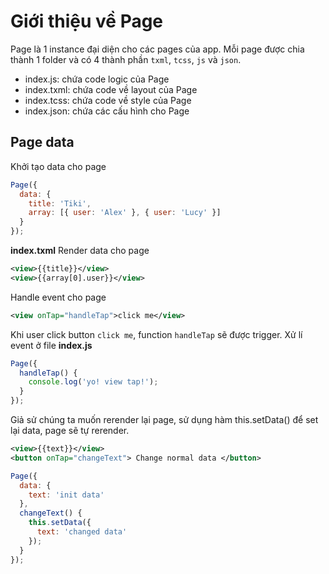# Giới thiệu về Page

Page là 1 instance đại diện cho các pages của app. Mỗi page được chia thành 1 folder và có 4 thành phần `txml`, `tcss`, `js` và `json`.

- index.js: chứa code logic của Page
- index.txml: chứa code về layout của Page
- index.tcss: chứa code về style của Page
- index.json: chứa các cấu hình cho Page

## Page data

Khởi tạo data cho page

```js
Page({
  data: {
    title: 'Tiki',
    array: [{ user: 'Alex' }, { user: 'Lucy' }]
  }
});
```

**index.txml**
Render data cho page

```xml
<view>{{title}}</view>
<view>{{array[0].user}}</view>
```

Handle event cho page

```xml
<view onTap="handleTap">click me</view>
```

Khi user click button `click me`, function `handleTap` sẽ được trigger.
Xử lí event ở file **index.js**

```js
Page({
  handleTap() {
    console.log('yo! view tap!');
  }
});
```

Giả sử chúng ta muốn rerender lại page, sử dụng hàm this.setData() để set lại data, page sẽ tự rerender.

```xml
<view>{{text}}</view>
<button onTap="changeText"> Change normal data </button>
```

```js
Page({
  data: {
    text: 'init data'
  },
  changeText() {
    this.setData({
      text: 'changed data'
    });
  }
});
```
